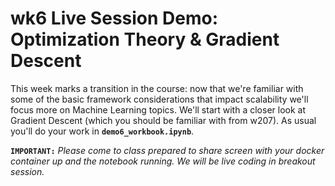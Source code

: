 # wk6 Live Session Demo: Optimization Theory & Gradient Descent

This week marks a transition in the course: now that we're familiar with some of the basic framework considerations that impact scalability we'll focus more on Machine Learning topics. We'll start with a closer look at Gradient Descent (which you should be familiar with from w207). As usual you'll do your work in  __`demo6_workbook.ipynb`__.

__`IMPORTANT:`__ _Please come to class prepared to share screen with your docker container up and the notebook running. We will be live coding in breakout session._
